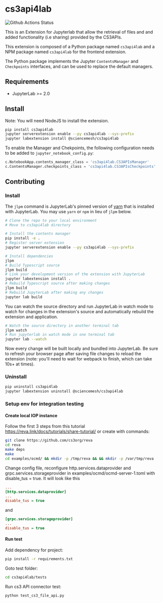 # cs3api4lab

![Github Actions Status](https://github.com/sciencemesh/cs3api4lab/workflows/Build/badge.svg)

This is an Extension for Jupyterlab that allow the retrieval of files and and added functionality (i.e sharing) provided by the CS3APIs.

This extension is composed of a Python package named `cs3api4lab` and a NPM package named `cs3api4lab`
for the frontend extension.

The Python package implements the Jupyter `ContentsManager` and `Checkpoints` interfaces, and can be used to replace 
the default managers.


## Requirements

* JupyterLab >= 2.0

## Install

Note: You will need NodeJS to install the extension.

```bash
pip install cs3api4lab
jupyter serverextension enable --py cs3api4lab --sys-prefix
jupyter labextension install @sciencemesh/cs3api4lab
```

To enable the Manager and Chekpoints, the following configuration needs to be added to `jupyter_notebook_config.py`:

```python
c.NotebookApp.contents_manager_class = 'cs3api4lab.CS3APIsManager'
c.ContentsManager.checkpoints_class = 'cs3api4lab.CS3APIsCheckpoints'
```

## Contributing

### Install

The `jlpm` command is JupyterLab's pinned version of
[yarn](https://yarnpkg.com/) that is installed with JupyterLab. You may use
`yarn` or `npm` in lieu of `jlpm` below.

```bash
# Clone the repo to your local environment
# Move to cs3api4lab directory

# Install the contents manager
pip install -e .
# Register server extension
jupyter serverextension enable --py cs3api4lab --sys-prefix

# Install dependencies
jlpm
# Build Typescript source
jlpm build
# Link your development version of the extension with JupyterLab
jupyter labextension install .
# Rebuild Typescript source after making changes
jlpm build
# Rebuild JupyterLab after making any changes
jupyter lab build
```

You can watch the source directory and run JupyterLab in watch mode to watch for changes in the extension's source and automatically rebuild the extension and application.

```bash
# Watch the source directory in another terminal tab
jlpm watch
# Run jupyterlab in watch mode in one terminal tab
jupyter lab --watch
```

Now every change will be built locally and bundled into JupyterLab. Be sure to refresh your browser page after saving file changes to reload the extension (note: you'll need to wait for webpack to finish, which can take 10s+ at times).

### Uninstall

```bash
pip uninstall cs3api4lab
jupyter labextension uninstall @sciencemesh/cs3api4lab
```

### Setup env for integration testing

#### Create local IOP instance 
Follow the first 3 steps from this tutorial https://reva.link/docs/tutorials/share-tutorial/
or create with commands: 

```bash
git clone https://github.com/cs3org/reva
cd reva
make deps
make
cd examples/ocmd/ && mkdir -p /tmp/reva && && mkdir -p /var/tmp/reva 
```

Change config file, reconfigure http.services.dataprovider and grpc.services.storageprovider in examples/ocmd/ocmd-server-1.toml with disable_tus = true.
It will look like this

```ini
...
[http.services.dataprovider]
...
disable_tus = true

```

and

```ini
[grpc.services.storageprovider]
...
disable_tus = true

```

#### Run test

Add dependency for project:
```bash
pip install -r requirements.txt
```

Goto test folder:
```bash
cd cs3api4lab/tests
```

Run cs3 API connector test:
```bash
python test_cs3_file_api.py
```
